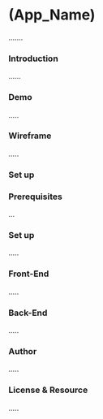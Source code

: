 # (App_Name)
  .......
### Introduction
 ......
 
### Demo  
 .....
   
### Wireframe  
 .....   
   
### Set up  

### Prerequisites
... 

### Set up  
 .....
   
   
### Front-End  
 .....
   
   
### Back-End 
 .....
   
   
### Author
 ..... 
 
 
### License & Resource
 .....
  
